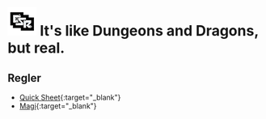 # ![GitHub Logo](/images/osr-logo.png) It's like Dungeons and Dragons, but real.

## Regler
* [Quick Sheet](/pdfs/fantasy-regler.pdf){:target="_blank"}
* [Magi](/rules/rules-magic.md){:target="_blank"}

